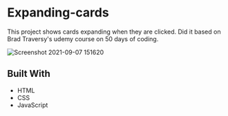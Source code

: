 # Expanding-cards
This project shows cards expanding when they are clicked. Did it based on Brad Traversy's udemy course on 50 days of coding.

![Screenshot 2021-09-07 151620](https://user-images.githubusercontent.com/70528077/132360484-c2721bf9-d1b8-47b4-8ba1-e0048fde1c73.png)

## Built With
- HTML
- CSS
- JavaScript
